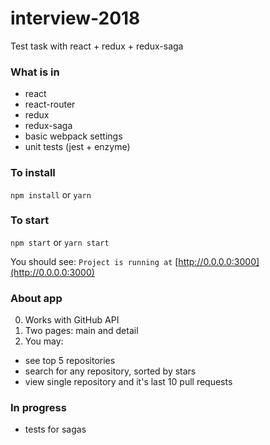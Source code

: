 # interview-2018
Test task with react + redux + redux-saga

### What is in
- react
- react-router
- redux
- redux-saga
- basic webpack settings
- unit tests (jest + enzyme)

### To install
`npm install` or `yarn`

### To start
`npm start` or `yarn start`

You should see:
`Project is running at` [http://0.0.0.0:3000](http://0.0.0.0:3000)

### About app
0) Works with GitHub API
1) Two pages: main and detail
2) You may: 
- see top 5 repositories
- search for any repository, sorted by stars
- view single repository and it's last 10 pull requests

### In progress
- tests for sagas
